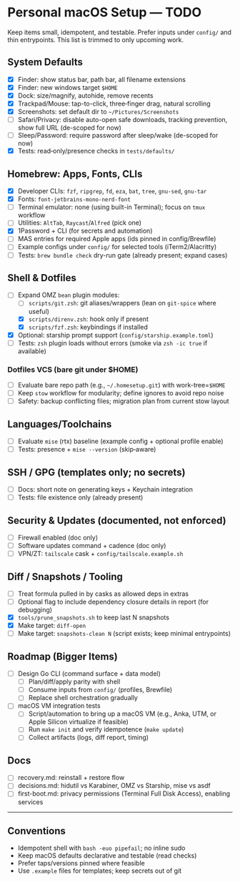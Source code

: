 # Personal macOS Setup — TODO

Keep items small, idempotent, and testable. Prefer inputs under `config/` and thin entrypoints. This list is trimmed to only upcoming work.

## System Defaults
- [x] Finder: show status bar, path bar, all filename extensions
- [x] Finder: new windows target `$HOME`
- [x] Dock: size/magnify, autohide, remove recents
- [x] Trackpad/Mouse: tap-to-click, three‑finger drag, natural scrolling
- [x] Screenshots: set default dir to `~/Pictures/Screenshots`
- [ ] Safari/Privacy: disable auto-open safe downloads, tracking prevention, show full URL (de-scoped for now)
- [ ] Sleep/Password: require password after sleep/wake (de-scoped for now)
- [x] Tests: read‑only/presence checks in `tests/defaults/`

## Homebrew: Apps, Fonts, CLIs
- [x] Developer CLIs: `fzf`, `ripgrep`, `fd`, `eza`, `bat`, `tree`, `gnu-sed`, `gnu-tar`
- [x] Fonts: `font-jetbrains-mono-nerd-font`
- [ ] Terminal emulator: none (using built-in Terminal); focus on `tmux` workflow
- [ ] Utilities: `AltTab`, `Raycast`/`Alfred` (pick one)
- [x] 1Password + CLI (for secrets and automation)
- [ ] MAS entries for required Apple apps (ids pinned in config/Brewfile)
- [ ] Example configs under `config/` for selected tools (iTerm2/Alacritty)
- [ ] Tests: `brew bundle check` dry-run gate (already present; expand cases)

## Shell & Dotfiles
- [ ] Expand OMZ `bean` plugin modules:
  - [ ] `scripts/git.zsh`: git aliases/wrappers (lean on `git-spice` where useful)
  - [x] `scripts/direnv.zsh`: hook only if present
  - [x] `scripts/fzf.zsh`: keybindings if installed
- [x] Optional: starship prompt support (`config/starship.example.toml`)
- [ ] Tests: `zsh` plugin loads without errors (smoke via `zsh -ic true` if available)

### Dotfiles VCS (bare git under $HOME)
- [ ] Evaluate bare repo path (e.g., `~/.homesetup.git`) with work-tree=`$HOME`
- [ ] Keep `stow` workflow for modularity; define ignores to avoid repo noise
- [ ] Safety: backup conflicting files; migration plan from current stow layout

## Languages/Toolchains
- [ ] Evaluate `mise` (rtx) baseline (example config + optional profile enable)
- [ ] Tests: presence + `mise --version` (skip‑aware)

## SSH / GPG (templates only; no secrets)
- [ ] Docs: short note on generating keys + Keychain integration
- [ ] Tests: file existence only (already present)

## Security & Updates (documented, not enforced)
- [ ] Firewall enabled (doc only)
- [ ] Software updates command + cadence (doc only)
- [ ] VPN/ZT: `tailscale` cask + `config/tailscale.example.sh`

## Diff / Snapshots / Tooling
- [ ] Treat formula pulled in by casks as allowed deps in extras
- [ ] Optional flag to include dependency closure details in report (for debugging)
- [x] `tools/prune_snapshots.sh` to keep last N snapshots
- [x] Make target: `diff-open`
- [ ] Make target: `snapshots-clean N` (script exists; keep minimal entrypoints)

## Roadmap (Bigger Items)
- [ ] Design Go CLI (command surface + data model)
  - [ ] Plan/diff/apply parity with shell
  - [ ] Consume inputs from `config/` (profiles, Brewfile)
  - [ ] Replace shell orchestration gradually
- [ ] macOS VM integration tests
  - [ ] Script/automation to bring up a macOS VM (e.g., Anka, UTM, or Apple Silicon virtualize if feasible)
  - [ ] Run `make init` and verify idempotence (`make update`)
  - [ ] Collect artifacts (logs, diff report, timing)

## Docs
- [ ] recovery.md: reinstall + restore flow
- [ ] decisions.md: hidutil vs Karabiner, OMZ vs Starship, mise vs asdf
- [ ] first-boot.md: privacy permissions (Terminal Full Disk Access), enabling services

---

## Conventions
- Idempotent shell with `bash -euo pipefail`; no inline sudo
- Keep macOS defaults declarative and testable (read checks)
- Prefer taps/versions pinned where feasible
- Use `.example` files for templates; keep secrets out of git
